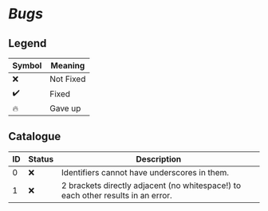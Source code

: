 # *Bugs*

## Legend

| Symbol | Meaning |
| ------ | ------- |
| ❌ | Not Fixed |
| ✔️ | Fixed |
| 🔥 | Gave up |

## Catalogue

| ID | Status | Description |
| -- | ------ | ----------- |
| 0 | ❌ | Identifiers cannot have underscores in them. |
| 1 | ❌ | 2 brackets directly adjacent (no whitespace!) to each other results in an error. |
